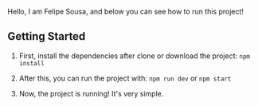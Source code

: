 Hello, I am Felipe Sousa, and below you can see how to run this project!

## Getting Started

1. First, install the dependencies after clone or download the project:
   `npm install`

2. After this, you can run the project with:
   `npm run dev` or
   `npm start`

3. Now, the project is running! It's very simple.
